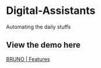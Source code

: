 # Digital-Assistants
Automating the daily stuffs

## View the demo here
[BRUNO | Features](https://www.youtube.com/playlist?list=PLVCy_WceGl-eIkIAIZbEGqP94UVryi86H)
